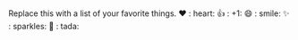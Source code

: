 Replace this with a list of your favorite things.
❤️ 	: heart:
👍 	: +1:
😄 	: smile:
✨ 	: sparkles:
🎉 	: tada:
